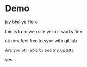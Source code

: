 # Demo  

jay bhaliya
Hello


this is from web site
 yeah it works fine

 ok now feel free to sync with github


 Are you still able to see my update

 yes
